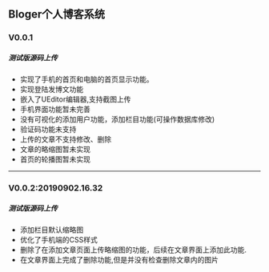 ## Bloger个人博客系统



### V0.0.1
##### 测试版源码上传
* 实现了手机的首页和电脑的首页显示功能。
* 实现登陆发博文功能
* 嵌入了UEditor编辑器,支持截图上传
* 手机界面功能暂未完善
* 没有可视化的添加用户功能，添加栏目功能(可操作数据库修改)
* 验证码功能未支持
* 上传的文章不支持修改、删除
* 文章的略缩图暂未实现
* 首页的轮播图暂未实现

------

### V0.0.2:20190902.16.32

##### 测试版源码上传

- 添加栏目默认缩略图
- 优化了手机端的CSS样式
- 删除了在添加文章页面上传略缩图的功能，后续在文章界面上添加此功能.
- 在文章界面上完成了删除功能,但是并没有检查删除文章内的图片

